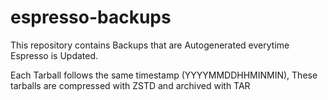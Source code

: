 # espresso-backups
This repository contains Backups that are Autogenerated everytime Espresso is Updated.

Each Tarball follows the same timestamp (YYYYMMDDHHMINMIN), These tarballs are compressed with ZSTD and archived with TAR
